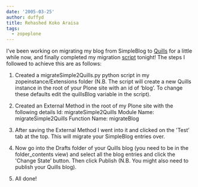 ```yaml
---
date: '2005-03-25'
author: duffyd
title: Rehashed Koko Araisa
tags:
  - zopeplone
---
```


I’ve been working on migrating my blog from SimpleBlog to [Quills](https://href.li/?http://developer.etria.com/projects/quills) for a little while now, and finally completed my migration [script](https://href.li/?http://www.python.org) tonight! The steps I followed to achieve this are as follows:

1. Created a migrateSimple2Quills.py python script in my zopeinstance/Extensions folder (N.B. The script will create a new Quills instance in the root of your Plone site with an id of ‘blog’. To change these defaults edit the  quillsBlog variable in the script).
2. Created an External Method in the root of my Plone site with the following details
Id: migrateSimple2Quills
Module Name: migrateSimple2Quills
Function Name: migrateBlog
3. After saving the External Method I went into it and clicked on the 'Test’ tab at the top. This will migrate your SimpleBlog entries over.

4. Now go into the Drafts folder of your Quills blog (you need to be in the folder_contents view) and select all the blog entries and click the 'Change State’ button. Then click Publish (N.B. You might also need to publish your Quills blog).
5. All done!
